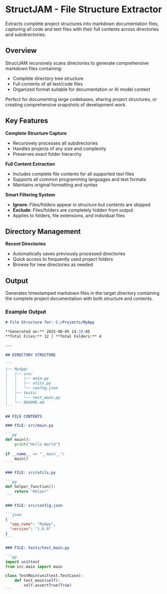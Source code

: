 # StructJAM - File Structure Extractor

Extracts complete project structures into markdown documentation files, capturing all code and text files with their full contents across directories and subdirectories.

## Overview

StructJAM recursively scans directories to generate comprehensive markdown files containing:
- Complete directory tree structure
- Full contents of all text/code files
- Organized format suitable for documentation or AI model context

Perfect for documenting large codebases, sharing project structures, or creating comprehensive snapshots of development work.

## Key Features

**Complete Structure Capture**
- Recursively processes all subdirectories
- Handles projects of any size and complexity
- Preserves exact folder hierarchy

**Full Content Extraction**
- Includes complete file contents for all supported text files
- Supports all common programming languages and text formats
- Maintains original formatting and syntax

**Smart Filtering System**
- **Ignore**: Files/folders appear in structure but contents are skipped
- **Exclude**: Files/folders are completely hidden from output
- Applies to folders, file extensions, and individual files

## Directory Management

**Recent Directories**
- Automatically saves previously processed directories
- Quick access to frequently used project folders
- Browse for new directories as needed

## Output

Generates timestamped markdown files in the target directory containing the complete project documentation with both structure and contents.

### Example Output

````markdown
# File Structure for: C:/Projects/MyApp

**Generated on:** 2025-08-05 14:30:45
**Total Files:** 12 | **Total Folders:** 4

---

## DIRECTORY STRUCTURE

```
├── MyApp/
│   ├── src/
│   │   ├── main.py
│   │   ├── utils.py
│   │   └── config.json
│   ├── tests/
│   │   └── test_main.py
│   └── README.md
```

## FILE CONTENTS

### FILE: src/main.py

```py
def main():
    print("Hello World")
    
if __name__ == "__main__":
    main()
```

### FILE: src/utils.py

```py
def helper_function():
    return "Helper"
```

### FILE: src/config.json

```json
{
  "app_name": "MyApp",
  "version": "1.0.0"
}
```

### FILE: tests/test_main.py

```py
import unittest
from src.main import main

class TestMain(unittest.TestCase):
    def test_main(self):
        self.assertTrue(True)
```
````
